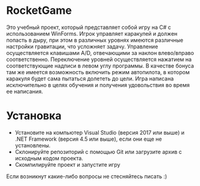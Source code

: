 # RocketGame

Это учебный проект, который представляет собой игру на C# с использованием WinForms. Игрок управляет каракулей и должен попасть в дыру, при этом в различных уровнях имеются различные настройки гравитации, что усложняет задачу. Управление осуществляется клавишами A/D, отвечающими за наклон влево/вправо соответственно. Переключение уровней осуществляется нажатием на соответствующие надписи в левом углу программы. В качестве бонуса там же имеется возможность включить режим автопилота, в котором каракуля будет сама пытаться долететь до цели. Игра написана исключительно в целях обучения и получения удовольствия во время ее написания.

# Установка

- Установите на компьютер Visual Studio (версия 2017 или выше) и .NET Framework (версия 4.5 или выше), если они еще не установлены.
- Склонируйте репозиторий с помощью Git или загрузите архив с исходным кодом проекта.
- Скомпилируйте проект и запустите игру

Если возникнут какие-либо вопросы не стесняйтесь писать :)
